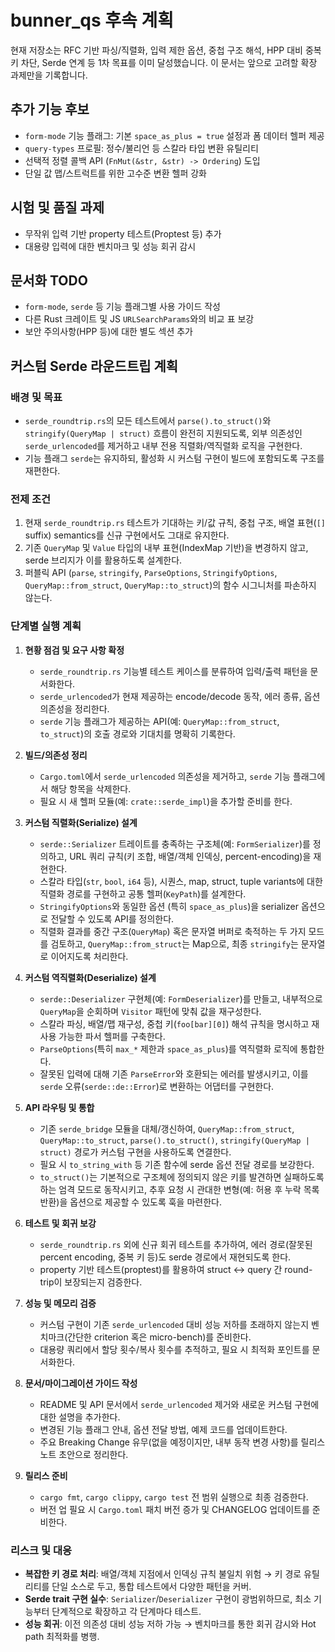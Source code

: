 # bunner_qs 후속 계획

현재 저장소는 RFC 기반 파싱/직렬화, 입력 제한 옵션, 중첩 구조 해석, HPP 대비 중복 키 차단, Serde 연계 등 1차 목표를 이미 달성했습니다. 이 문서는 앞으로 고려할 확장 과제만을 기록합니다.

## 추가 기능 후보
- `form-mode` 기능 플래그: 기본 `space_as_plus = true` 설정과 폼 데이터 헬퍼 제공
- `query-types` 프로필: 정수/불리언 등 스칼라 타입 변환 유틸리티
- 선택적 정렬 콜백 API (`FnMut(&str, &str) -> Ordering`) 도입
- 단일 값 맵/스트럭트를 위한 고수준 변환 헬퍼 강화

## 시험 및 품질 과제
- 무작위 입력 기반 property 테스트(Proptest 등) 추가
- 대용량 입력에 대한 벤치마크 및 성능 회귀 감시

## 문서화 TODO
- `form-mode`, `serde` 등 기능 플래그별 사용 가이드 작성
- 다른 Rust 크레이트 및 JS `URLSearchParams`와의 비교 표 보강
- 보안 주의사항(HPP 등)에 대한 별도 섹션 추가

## 커스텀 Serde 라운드트립 계획
### 배경 및 목표
- `serde_roundtrip.rs`의 모든 테스트에서 `parse().to_struct()`와 `stringify(QueryMap | struct)` 흐름이 완전히 지원되도록, 외부 의존성인 `serde_urlencoded`를 제거하고 내부 전용 직렬화/역직렬화 로직을 구현한다.
- 기능 플래그 `serde`는 유지하되, 활성화 시 커스텀 구현이 빌드에 포함되도록 구조를 재편한다.

### 전제 조건
1. 현재 `serde_roundtrip.rs` 테스트가 기대하는 키/값 규칙, 중첩 구조, 배열 표현(`[]` suffix) semantics를 신규 구현에서도 그대로 유지한다.
2. 기존 `QueryMap` 및 `Value` 타입의 내부 표현(IndexMap 기반)을 변경하지 않고, serde 브리지가 이를 활용하도록 설계한다.
3. 퍼블릭 API (`parse`, `stringify`, `ParseOptions`, `StringifyOptions`, `QueryMap::from_struct`, `QueryMap::to_struct`)의 함수 시그니처를 파손하지 않는다.

### 단계별 실행 계획
1. **현황 점검 및 요구 사항 확정**
	- `serde_roundtrip.rs` 기능별 테스트 케이스를 분류하여 입력/출력 패턴을 문서화한다.
	- `serde_urlencoded`가 현재 제공하는 encode/decode 동작, 에러 종류, 옵션 의존성을 정리한다.
	- `serde` 기능 플래그가 제공하는 API(예: `QueryMap::from_struct`, `to_struct`)의 호출 경로와 기대치를 명확히 기록한다.

2. **빌드/의존성 정리**
	- `Cargo.toml`에서 `serde_urlencoded` 의존성을 제거하고, `serde` 기능 플래그에서 해당 항목을 삭제한다.
	- 필요 시 새 헬퍼 모듈(예: `crate::serde_impl`)을 추가할 준비를 한다.

3. **커스텀 직렬화(Serialize) 설계**
	- `serde::Serializer` 트레이트를 충족하는 구조체(예: `FormSerializer`)를 정의하고, URL 쿼리 규칙(키 조합, 배열/객체 인덱싱, percent-encoding)을 재현한다.
	- 스칼라 타입(`str`, `bool`, `i64` 등), 시퀀스, map, struct, tuple variants에 대한 직렬화 경로를 구현하고 공통 헬퍼(`KeyPath`)를 설계한다.
	- `StringifyOptions`와 동일한 옵션 (특히 `space_as_plus`)을 serializer 옵션으로 전달할 수 있도록 API를 정의한다.
	- 직렬화 결과를 중간 구조(`QueryMap`) 혹은 문자열 버퍼로 축적하는 두 가지 모드를 검토하고, `QueryMap::from_struct`는 Map으로, 최종 `stringify`는 문자열로 이어지도록 처리한다.

4. **커스텀 역직렬화(Deserialize) 설계**
	- `serde::Deserializer` 구현체(예: `FormDeserializer`)를 만들고, 내부적으로 `QueryMap`을 순회하며 `Visitor` 패턴에 맞춰 값을 재구성한다.
	- 스칼라 파싱, 배열/맵 재구성, 중첩 키(`foo[bar][0]`) 해석 규칙을 명시하고 재사용 가능한 파서 헬퍼를 구축한다.
	- `ParseOptions`(특히 `max_*` 제한과 `space_as_plus`)를 역직렬화 로직에 통합한다.
	- 잘못된 입력에 대해 기존 `ParseError`와 호환되는 에러를 발생시키고, 이를 `serde` 오류(`serde::de::Error`)로 변환하는 어댑터를 구현한다.

5. **API 라우팅 및 통합**
	- 기존 `serde_bridge` 모듈을 대체/갱신하여, `QueryMap::from_struct`, `QueryMap::to_struct`, `parse().to_struct()`, `stringify(QueryMap | struct)` 경로가 커스텀 구현을 사용하도록 연결한다.
	- 필요 시 `to_string_with` 등 기존 함수에 serde 옵션 전달 경로를 보강한다.
	- `to_struct()`는 기본적으로 구조체에 정의되지 않은 키를 발견하면 실패하도록 하는 엄격 모드로 동작시키고, 추후 요청 시 관대한 변형(예: 허용 후 누락 목록 반환)을 옵션으로 제공할 수 있도록 훅을 마련한다.

6. **테스트 및 회귀 보강**
	- `serde_roundtrip.rs` 외에 신규 회귀 테스트를 추가하여, 에러 경로(잘못된 percent encoding, 중복 키 등)도 serde 경로에서 재현되도록 한다.
	- property 기반 테스트(proptest)를 활용하여 struct <-> query 간 round-trip이 보장되는지 검증한다.

7. **성능 및 메모리 검증**
	- 커스텀 구현이 기존 `serde_urlencoded` 대비 성능 저하를 초래하지 않는지 벤치마크(간단한 criterion 혹은 micro-bench)를 준비한다.
	- 대용량 쿼리에서 할당 횟수/복사 횟수를 추적하고, 필요 시 최적화 포인트를 문서화한다.

8. **문서/마이그레이션 가이드 작성**
	- README 및 API 문서에서 `serde_urlencoded` 제거와 새로운 커스텀 구현에 대한 설명을 추가한다.
	- 변경된 기능 플래그 안내, 옵션 전달 방법, 예제 코드를 업데이트한다.
	- 주요 Breaking Change 유무(없을 예정이지만, 내부 동작 변경 사항)를 릴리스 노트 초안으로 정리한다.

9. **릴리스 준비**
	- `cargo fmt`, `cargo clippy`, `cargo test` 전 범위 실행으로 최종 검증한다.
	- 버전 업 필요 시 `Cargo.toml` 패치 버전 증가 및 CHANGELOG 업데이트를 준비한다.

### 리스크 및 대응
- **복잡한 키 경로 처리**: 배열/객체 지점에서 인덱싱 규칙 불일치 위험 → 키 경로 유틸리티를 단일 소스로 두고, 통합 테스트에서 다양한 패턴을 커버.
- **Serde trait 구현 실수**: `Serializer`/`Deserializer` 구현이 광범위하므로, 최소 기능부터 단계적으로 확장하고 각 단계마다 테스트.
- **성능 회귀**: 이전 의존성 대비 성능 저하 가능 → 벤치마크를 통한 회귀 감시와 Hot path 최적화를 병행.

